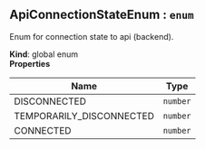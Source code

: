 <a id="apiconnectionstateenum"></a>

## ApiConnectionStateEnum : <code>enum</code>
Enum for connection state to api (backend).

**Kind**: global enum  
**Properties**

| Name | Type |
| --- | --- |
| DISCONNECTED | <code>number</code> | 
| TEMPORARILY_DISCONNECTED | <code>number</code> | 
| CONNECTED | <code>number</code> | 

